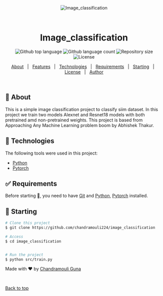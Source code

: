 <div align="center" id="top"> 
  <img src="./.github/app.gif" alt="Image_classification" />

&#xa0;

  <!-- <a href="https://image_classification.netlify.app">Demo</a> -->
</div>

<h1 align="center">Image_classification</h1>

<p align="center">
  <img alt="Github top language" src="https://img.shields.io/github/languages/top/chandramouli224/image_classification?color=56BEB8">

  <img alt="Github language count" src="https://img.shields.io/github/languages/count/chandramouli224/image_classification?color=56BEB8">

  <img alt="Repository size" src="https://img.shields.io/github/repo-size/chandramouli224/image_classification?color=56BEB8">

  <img alt="License" src="https://img.shields.io/github/license/chandramouli224/image_classification?color=56BEB8">

  <!-- <img alt="Github issues" src="https://img.shields.io/github/issues/chandramouli224/image_classification?color=56BEB8" /> -->

  <!-- <img alt="Github forks" src="https://img.shields.io/github/forks/chandramouli224/image_classification?color=56BEB8" /> -->

  <!-- <img alt="Github stars" src="https://img.shields.io/github/stars/chandramouli224/image_classification?color=56BEB8" /> -->
</p>

<!-- Status -->

<!-- <h4 align="center">
	🚧  Image_classification 🚀 Under construction...  🚧
</h4>

<hr> -->

<p align="center">
  <a href="#dart-about">About</a> &#xa0; | &#xa0; 
  <a href="#sparkles-features">Features</a> &#xa0; | &#xa0;
  <a href="#rocket-technologies">Technologies</a> &#xa0; | &#xa0;
  <a href="#white_check_mark-requirements">Requirements</a> &#xa0; | &#xa0;
  <a href="#checkered_flag-starting">Starting</a> &#xa0; | &#xa0;
  <a href="#memo-license">License</a> &#xa0; | &#xa0;
  <a href="https://github.com/chandramouli224" target="_blank">Author</a>
</p>

<br>

## :dart: About

This is a simple image classification project to classify siim dataset. In this project we train two models Alexnet and Resnet18 models with both pretrained amd non-pretrained weights. This project is based from Approaching Any Machine Learning problem boom by Abhishek Thakur.

## :rocket: Technologies

The following tools were used in this project:

- [Python](https://www.python.org/)
- [Pytorch](https://pytorch.org/)

## :white_check_mark: Requirements

Before starting :checkered_flag:, you need to have [Git](https://git-scm.com) and [Python](https://www.python.org/), [Pytorch](https://pytorch.org/) installed.

## :checkered_flag: Starting

```bash
# Clone this project
$ git clone https://github.com/chandramouli224/image_classification

# Access
$ cd image_classification


# Run the project
$ python src/train.py

```

Made with :heart: by <a href="https://github.com/chandramouli224" target="_blank">Chandramouli Guna</a>

&#xa0;

<a href="#top">Back to top</a>

